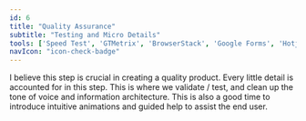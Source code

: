 ```yaml
---
id: 6
title: "Quality Assurance"
subtitle: "Testing and Micro Details"
tools: ['Speed Test', 'GTMetrix', 'BrowserStack', 'Google Forms', 'Hotjar']
navIcon: "icon-check-badge"
---
```

I believe this step is crucial in creating a quality product. Every little detail is accounted for in this step. This is where we validate / test, and clean up the tone of voice and information architecture. This is also a good time to introduce intuitive animations and guided help to assist the end user.